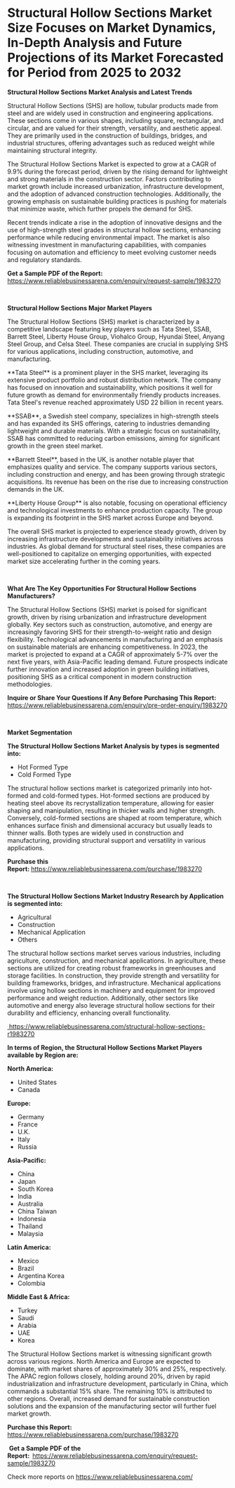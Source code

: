<p><h1>Structural Hollow Sections Market Size Focuses on Market Dynamics, In-Depth Analysis and Future Projections of its Market Forecasted for Period from 2025 to 2032</h1></p><p><strong>Structural Hollow Sections Market Analysis and Latest Trends</strong></p>
<p><p>Structural Hollow Sections (SHS) are hollow, tubular products made from steel and are widely used in construction and engineering applications. These sections come in various shapes, including square, rectangular, and circular, and are valued for their strength, versatility, and aesthetic appeal. They are primarily used in the construction of buildings, bridges, and industrial structures, offering advantages such as reduced weight while maintaining structural integrity.</p><p>The Structural Hollow Sections Market is expected to grow at a CAGR of 9.9% during the forecast period, driven by the rising demand for lightweight and strong materials in the construction sector. Factors contributing to market growth include increased urbanization, infrastructure development, and the adoption of advanced construction technologies. Additionally, the growing emphasis on sustainable building practices is pushing for materials that minimize waste, which further propels the demand for SHS.</p><p>Recent trends indicate a rise in the adoption of innovative designs and the use of high-strength steel grades in structural hollow sections, enhancing performance while reducing environmental impact. The market is also witnessing investment in manufacturing capabilities, with companies focusing on automation and efficiency to meet evolving customer needs and regulatory standards.</p></p>
<p><strong>Get a Sample PDF of the Report:&nbsp;</strong> <a href="https://www.reliablebusinessarena.com/enquiry/request-sample/1983270?utm_campaign=2215&utm_medium=2&utm_source=Github&utm_content=ia&utm_term=30012025&utm_id=structural-hollow-sections">https://www.reliablebusinessarena.com/enquiry/request-sample/1983270</a></p>
<p>&nbsp;</p>
<p><strong>Structural Hollow Sections Major Market Players</strong></p>
<p><p>The Structural Hollow Sections (SHS) market is characterized by a competitive landscape featuring key players such as Tata Steel, SSAB, Barrett Steel, Liberty House Group, Viohalco Group, Hyundai Steel, Anyang Steel Group, and Celsa Steel. These companies are crucial in supplying SHS for various applications, including construction, automotive, and manufacturing.</p><p>**Tata Steel** is a prominent player in the SHS market, leveraging its extensive product portfolio and robust distribution network. The company has focused on innovation and sustainability, which positions it well for future growth as demand for environmentally friendly products increases. Tata Steel's revenue reached approximately USD 22 billion in recent years.</p><p>**SSAB**, a Swedish steel company, specializes in high-strength steels and has expanded its SHS offerings, catering to industries demanding lightweight and durable materials. With a strategic focus on sustainability, SSAB has committed to reducing carbon emissions, aiming for significant growth in the green steel market.</p><p>**Barrett Steel**, based in the UK, is another notable player that emphasizes quality and service. The company supports various sectors, including construction and energy, and has been growing through strategic acquisitions. Its revenue has been on the rise due to increasing construction demands in the UK.</p><p>**Liberty House Group** is also notable, focusing on operational efficiency and technological investments to enhance production capacity. The group is expanding its footprint in the SHS market across Europe and beyond.</p><p>The overall SHS market is projected to experience steady growth, driven by increasing infrastructure developments and sustainability initiatives across industries. As global demand for structural steel rises, these companies are well-positioned to capitalize on emerging opportunities, with expected market size accelerating further in the coming years.</p></p>
<p>&nbsp;</p>
<p><strong>What Are The Key Opportunities For Structural Hollow Sections Manufacturers?</strong></p>
<p><p>The Structural Hollow Sections (SHS) market is poised for significant growth, driven by rising urbanization and infrastructure development globally. Key sectors such as construction, automotive, and energy are increasingly favoring SHS for their strength-to-weight ratio and design flexibility. Technological advancements in manufacturing and an emphasis on sustainable materials are enhancing competitiveness. In 2023, the market is projected to expand at a CAGR of approximately 5-7% over the next five years, with Asia-Pacific leading demand. Future prospects indicate further innovation and increased adoption in green building initiatives, positioning SHS as a critical component in modern construction methodologies.</p></p>
<p><strong>Inquire or Share Your Questions If Any Before Purchasing This Report:</strong> <a href="https://www.reliablebusinessarena.com/enquiry/pre-order-enquiry/1983270?utm_campaign=2215&utm_medium=2&utm_source=Github&utm_content=ia&utm_term=30012025&utm_id=structural-hollow-sections">https://www.reliablebusinessarena.com/enquiry/pre-order-enquiry/1983270</a></p>
<p>&nbsp;</p>
<p><strong>Market Segmentation</strong></p>
<p><strong>The Structural Hollow Sections Market Analysis by types is segmented into:</strong></p>
<p><ul><li>Hot Formed Type</li><li>Cold Formed Type</li></ul></p>
<p><p>The structural hollow sections market is categorized primarily into hot-formed and cold-formed types. Hot-formed sections are produced by heating steel above its recrystallization temperature, allowing for easier shaping and manipulation, resulting in thicker walls and higher strength. Conversely, cold-formed sections are shaped at room temperature, which enhances surface finish and dimensional accuracy but usually leads to thinner walls. Both types are widely used in construction and manufacturing, providing structural support and versatility in various applications.</p></p>
<p><strong>Purchase this Report:&nbsp;</strong><a href="https://www.reliablebusinessarena.com/purchase/1983270?utm_campaign=2215&utm_medium=2&utm_source=Github&utm_content=ia&utm_term=30012025&utm_id=structural-hollow-sections">https://www.reliablebusinessarena.com/purchase/1983270</a></p>
<p>&nbsp;</p>
<p><strong>The Structural Hollow Sections Market Industry Research by Application is segmented into:</strong></p>
<p><ul><li>Agricultural</li><li>Construction</li><li>Mechanical Application</li><li>Others</li></ul></p>
<p><p>The structural hollow sections market serves various industries, including agriculture, construction, and mechanical applications. In agriculture, these sections are utilized for creating robust frameworks in greenhouses and storage facilities. In construction, they provide strength and versatility for building frameworks, bridges, and infrastructure. Mechanical applications involve using hollow sections in machinery and equipment for improved performance and weight reduction. Additionally, other sectors like automotive and energy also leverage structural hollow sections for their durability and efficiency, enhancing overall functionality.</p></p>
<p><a href="https://www.reliablebusinessarena.com/structural-hollow-sections-r1983270?utm_campaign=2215&utm_medium=2&utm_source=Github&utm_content=ia&utm_term=30012025&utm_id=structural-hollow-sections">&nbsp;https://www.reliablebusinessarena.com/structural-hollow-sections-r1983270</a></p>
<p><strong>In terms of Region, the Structural Hollow Sections Market Players available by Region are:</strong></p>
<p>
    <p> <strong> North America: </strong>
        <ul>
            <li>United States</li>
            <li>Canada</li>
        </ul>
        </p> 
    <p> <strong> Europe: </strong>
        <ul>
            <li>Germany</li>
            <li>France</li>
            <li>U.K.</li>
            <li>Italy</li>
            <li>Russia</li>
        </ul>
        </p> 
    <p> <strong> Asia-Pacific: </strong>
        <ul>
            <li>China</li>
            <li>Japan</li>
            <li>South Korea</li>
            <li>India</li>
            <li>Australia</li>
            <li>China Taiwan</li>
            <li>Indonesia</li>
            <li>Thailand</li>
            <li>Malaysia</li>
        </ul>
        </p> 
    <p> <strong> Latin America: </strong>
        <ul>
            <li>Mexico</li>
            <li>Brazil</li>
            <li>Argentina Korea</li>
            <li>Colombia</li>
        </ul>
        </p> 
    <p> <strong> Middle East & Africa: </strong>
        <ul>
            <li>Turkey</li>
            <li>Saudi</li>
            <li>Arabia</li>
            <li>UAE</li>
            <li>Korea</li>
        </ul>
    </p>
    </p>
<p><p>The Structural Hollow Sections market is witnessing significant growth across various regions. North America and Europe are expected to dominate, with market shares of approximately 30% and 25%, respectively. The APAC region follows closely, holding around 20%, driven by rapid industrialization and infrastructure development, particularly in China, which commands a substantial 15% share. The remaining 10% is attributed to other regions. Overall, increased demand for sustainable construction solutions and the expansion of the manufacturing sector will further fuel market growth.</p></p>
<p><strong>Purchase this Report: </strong><a href="https://www.reliablebusinessarena.com/purchase/1983270?utm_campaign=2215&utm_medium=2&utm_source=Github&utm_content=ia&utm_term=30012025&utm_id=structural-hollow-sections">https://www.reliablebusinessarena.com/purchase/1983270</a></p>
<p>&nbsp;<strong>Get a Sample PDF of the Report:&nbsp;&nbsp;</strong><a href="https://www.reliablebusinessarena.com/enquiry/request-sample/1983270?utm_campaign=2215&utm_medium=2&utm_source=Github&utm_content=ia&utm_term=30012025&utm_id=structural-hollow-sections">https://www.reliablebusinessarena.com/enquiry/request-sample/1983270</a></p>
<p><strong></strong></p>
<p>Check more reports on <a href="https://www.reliablebusinessarena.com/?utm_campaign=2215&utm_medium=2&utm_source=Github&utm_content=ia&utm_term=30012025&utm_id=structural-hollow-sections">https://www.reliablebusinessarena.com/</a></p>